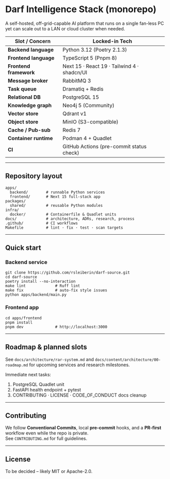 # Darf Intelligence Stack (monorepo)

A self-hosted, off-grid-capable AI platform that runs on a single fan-less PC yet can scale out to a LAN or cloud cluster when needed.

| Slot / Concern         | Locked-in Tech                                      |
|------------------------|-----------------------------------------------------|
| **Backend language**   | Python 3.12 (Poetry 2.1.3)                          |
| **Frontend language**  | TypeScript 5 (Pnpm 8)                               |
| **Frontend framework** | Next 15 · React 19 · Tailwind 4 · shadcn/UI         |
| **Message broker**     | RabbitMQ 3                                          |
| **Task queue**         | Dramatiq + Redis                                    |
| **Relational DB**      | PostgreSQL 15                                       |
| **Knowledge graph**    | Neo4j 5 (Community)                                 |
| **Vector store**       | Qdrant v1                                           |
| **Object store**       | MinIO (S3-compatible)                               |
| **Cache / Pub-sub**    | Redis 7                                             |
| **Container runtime**  | Podman 4 + Quadlet                                  |
| **CI**                 | GitHub Actions (pre-commit status check)            |

---

## Repository layout

    apps/
      backend/        # runnable Python services
      frontend/       # Next 15 full-stack app
    packages/
      shared/         # reusable Python modules
    infra/
      docker/         # Containerfile & Quadlet units
    docs/             # architecture, ADRs, research, process
    .github/          # CI workflows
    Makefile          # lint · fix · test · scan targets

---

## Quick start

### Backend service

    git clone https://github.com/rsleiberin/darf-source.git
    cd darf-source
    poetry install --no-interaction
    make lint             # Ruff lint
    make fix              # auto-fix style issues
    python apps/backend/main.py

### Frontend app

    cd apps/frontend
    pnpm install
    pnpm dev              # http://localhost:3000

---

## Roadmap & planned slots

See `docs/architecture/rar-system.md` and `docs/content/architecture/00-roadmap.md` for upcoming services and research milestones.

Immediate next tasks:

1. PostgreSQL Quadlet unit  
2. FastAPI health endpoint + pytest  
3. CONTRIBUTING · LICENSE · CODE_OF_CONDUCT docs cleanup

---

## Contributing

We follow **Conventional Commits**, local **pre-commit** hooks, and a **PR-first** workflow even while the repo is private.  
See `CONTRIBUTING.md` for full guidelines.

---

## License

To be decided – likely MIT or Apache-2.0.
